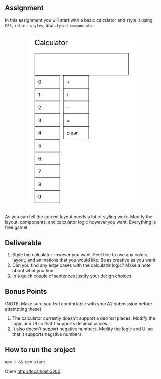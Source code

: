 ## Assignment

In this assignment you will start with a basic calculator and style it using `CSS`, `inline styles`, and `styled-components`. 

<div style="display: flex; justify-content: center; padding: 10px 0;">
<img src="images/worst_calculator.png" alt="calculator example" width="350"/>
</div> 

As you can tell the current layout needs a lot of styling work. Modify the layout, components, and calculator logic however you want. Everything is free game! 

## Deliverable

1. Style the calculator however you want. Feel free to use any colors, layout, and animations that you would like. Be as creative as you want.
2. Can you find any edge cases with the calculator logic? Make a note about what you find.
3. In a quick couple of sentences justify your design choices

## Bonus Points 

(NOTE: Make sure you feel comfortable with your A2 submission before attempting these)

1. The calculator currently doesn't support a decimal places. Modify the logic and UI so that it supports decimal places.
2. It also doesn't support negative numbers. Modify the logic and UI so that it supports negative numbers.
  
## How to run the project

`npm i && npm start`

 Open [http://localhost:3000](http://localhost:3000) 


